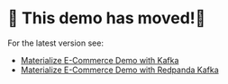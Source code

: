 # 🚧 This demo has moved!🚧

For the latest version see:
- [Materialize E-Commerce Demo with Kafka](https://github.com/MaterializeInc/demos/tree/main/ecommerce)
- [Materialize E-Commerce Demo with Redpanda Kafka](https://github.com/MaterializeInc/demos/tree/main/ecommerce-redpanda)

